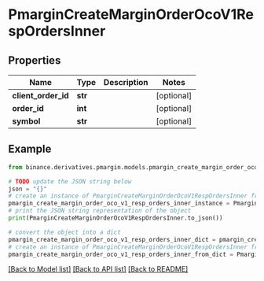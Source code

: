# PmarginCreateMarginOrderOcoV1RespOrdersInner


## Properties

Name | Type | Description | Notes
------------ | ------------- | ------------- | -------------
**client_order_id** | **str** |  | [optional] 
**order_id** | **int** |  | [optional] 
**symbol** | **str** |  | [optional] 

## Example

```python
from binance.derivatives.pmargin.models.pmargin_create_margin_order_oco_v1_resp_orders_inner import PmarginCreateMarginOrderOcoV1RespOrdersInner

# TODO update the JSON string below
json = "{}"
# create an instance of PmarginCreateMarginOrderOcoV1RespOrdersInner from a JSON string
pmargin_create_margin_order_oco_v1_resp_orders_inner_instance = PmarginCreateMarginOrderOcoV1RespOrdersInner.from_json(json)
# print the JSON string representation of the object
print(PmarginCreateMarginOrderOcoV1RespOrdersInner.to_json())

# convert the object into a dict
pmargin_create_margin_order_oco_v1_resp_orders_inner_dict = pmargin_create_margin_order_oco_v1_resp_orders_inner_instance.to_dict()
# create an instance of PmarginCreateMarginOrderOcoV1RespOrdersInner from a dict
pmargin_create_margin_order_oco_v1_resp_orders_inner_from_dict = PmarginCreateMarginOrderOcoV1RespOrdersInner.from_dict(pmargin_create_margin_order_oco_v1_resp_orders_inner_dict)
```
[[Back to Model list]](../README.md#documentation-for-models) [[Back to API list]](../README.md#documentation-for-api-endpoints) [[Back to README]](../README.md)


